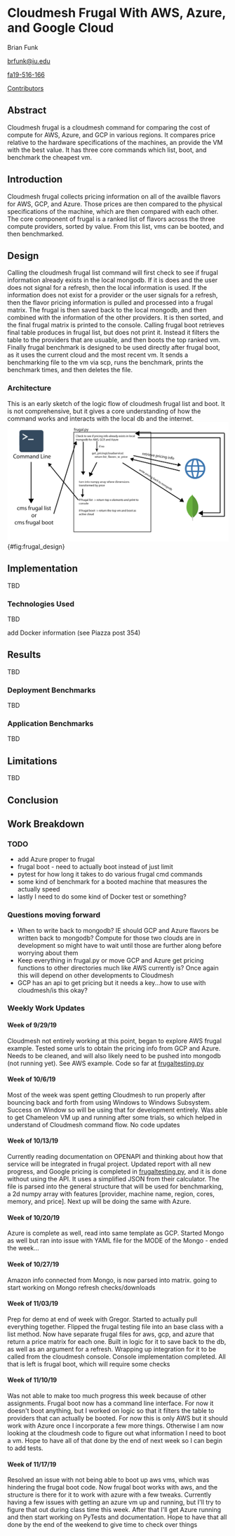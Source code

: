 # Cloudmesh Frugal With AWS, Azure, and Google Cloud

Brian Funk

brfunk@iu.edu

[fa19-516-166](https://github.com/cloudmesh-community/fa19-516-166)

[Contributors](https://github.com/cloudmesh-community/fa19-516-166/graphs/contributors)

## Abstract

Cloudmesh frugal is a cloudmesh command for comparing the cost of compute for AWS, Azure, and GCP in various regions. It compares
price relative to the hardware specifications of the machines, an provide the VM with the best value. It has three core commands which
list, boot, and benchmark the cheapest vm.

## Introduction

Cloudmesh frugal collects pricing information on all of the availble flavors for AWS, GCP, and Azure. Those prices are then
compared to the physical specifications of the machine, which are then compared with each other. The core component of frugal is a
ranked list of flavors across the three compute providers, sorted by value. From this list, vms can be booted, and then benchmarked. 

## Design

Calling the cloudmesh frugal list command will first check to see if frugal information already exists in the local mongodb. If it is
does and the user does not signal for a refresh, then the local information is used. If the information does not exist for a provider
or the user signals for a refresh, then the flavor pricing information is pulled and processed into a frugal matrix. The frugal
is then saved back to the local mongodb, and then combined with the information of the other providers. It is then sorted, and the final
frugal matrix is printed to the console. Calling frugal boot retrieves final table produces in frugal list, but does not print it.
Instead it filters the table to the providers that are usuable, and then boots the top ranked vm. Finally frugal benchmark is designed
to be used directly after frugal boot, as it uses the current cloud and the most recent vm. It sends a benchmarking file to the vm via
scp, runs the benchmark, prints the benchmark times, and then deletes the file.

### Architecture

This is an early sketch of the logic flow of cloudmesh frugal list and boot. It is not comprehensive, but it gives a core understanding
of how the command works and interacts with the local db and the internet.
![Very rough architecture/design diagram](images/frugal_design.png){#fig:frugal_design}

## Implementation

TBD

### Technologies Used

TBD

add Docker information (see Piazza post 354)

## Results

TBD

### Deployment Benchmarks

TBD

### Application Benchmarks

TBD

## Limitations

TBD

## Conclusion


## Work Breakdown

### TODO
* add Azure proper to frugal
* frugal boot - need to actually boot instead of just limit
* pytest for how long it takes to do various frugal cmd commands
* some kind of benchmark for a booted machine that measures the actually speed
* lastly I need to do some kind of Docker test or something?

### Questions moving forward

* When to write back to mongodb? IE should GCP and Azure flavors be written back to mongodb? Compute for those two clouds
  are in development so might have to wait until those are further along before worrying about them
* Keep everything in frugal.py or move GCP and Azure get pricing functions to other directories much like AWS currently is? Once
  again this will depend on other developments to Cloudmesh
* GCP has an api to get pricing but it needs a key...how to use with cloudmesh/is this okay?

### Weekly Work Updates

#### Week of 9/29/19

Cloudmesh not entirely working at this point, began to explore AWS frugal example. Tested some urls to obtain the pricing info
from GCP and Azure. Needs to be cleaned, and will also likely need to be pushed into mongodb (not running yet). See AWS example. Code so far
at [frugaltesting.py](https://github.com/cloudmesh-community/fa19-516-166/blob/master/project/frugaltesting.py)

#### Week of 10/6/19

Most of the week was spent getting Cloudmesh to run properly after bouncing back and forth from using Windows to Windows Subsystem.
Success on Window so will be using that for development entirely. Was able to get Chameleon VM up and running after some trials, so
which helped in understand of Cloudmesh command flow. No code updates

#### Week of 10/13/19

Currently reading documentation on OPENAPI and thinking about how that service will be integrated in frugal project.
Updated report with all new progress, and Google pricing is completed in
[frugaltesting.py](https://github.com/cloudmesh-community/fa19-516-166/blob/master/project/frugaltesting.py), and it is done without
using the API. It uses a simplified JSON from their calculator. The file is parsed into the general structure that will be used for
benchmarking, a 2d numpy array with features [provider, machine name, region, cores, memory, and price]. Next up will be doing the
same with Azure.

#### Week of 10/20/19

Azure is complete as well, read into same template as GCP. Started Mongo as well but ran into issue with YAML file for the MODE of
the Mongo - ended the week...

#### Week of 10/27/19

Amazon info connected from Mongo, is now parsed into matrix. going to start working on Mongo refresh checks/downloads

#### Week of 11/03/19

Prep for demo at end of week with Gregor. Started to actually pull everything together. Flipped the frugal testing file into an
base class with a list method. Now have separate frugal files for aws, gcp, and azure that return a price matrix for each one. Built
in logic for it to save back to the db, as well as an argument for a refresh. Wrapping up integration for it to be called from
the cloudmesh console. Console implementation completed. All that is left is frugal boot, which will require some checks

#### Week of 11/10/19

Was not able to make too much progress this week because of other assignments. Frugal boot now has a command line interface. For now
it doesn't boot anything, but I worked on logic so that it filters the table to providers that can actually be booted. For now this
is only AWS but it should work with Azure once I incorporate a few more things. Otherwise I am now looking at the cloudmesh code to
figure out what information I need to boot a vm. Hope to have all of that done by the end of next week so I can begin to add tests.

#### Week of 11/17/19

Resolved an issue with not being able to boot up aws vms, which was hindering the frugal boot code. Now frugal boot works with aws,
and the structure is there for it to work with azure with a few tweaks. Currently having a few issues with getting an azure vm up
and running, but I'll try to figure that out during class time this week. After that I'll get Azure running and then start working
on PyTests and documentation. Hope to have that all done by the end of the weekend to give time to check over things
